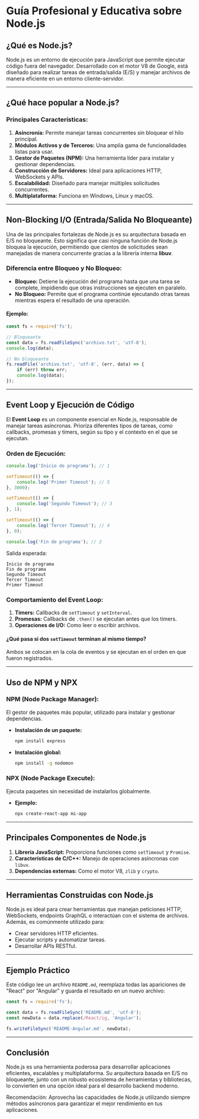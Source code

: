 # Guía Profesional y Educativa sobre Node.js

## ¿Qué es Node.js?
Node.js es un entorno de ejecución para JavaScript que permite ejecutar código fuera del navegador. Desarrollado con el motor V8 de Google, está diseñado para realizar tareas de entrada/salida (E/S) y manejar archivos de manera eficiente en un entorno cliente-servidor.

---

## ¿Qué hace popular a Node.js?

### Principales Características:
1. **Asincronía:** Permite manejar tareas concurrentes sin bloquear el hilo principal.
2. **Módulos Activos y de Terceros:** Una amplia gama de funcionalidades listas para usar.
3. **Gestor de Paquetes (NPM):** Una herramienta líder para instalar y gestionar dependencias.
4. **Construcción de Servidores:** Ideal para aplicaciones HTTP, WebSockets y APIs.
5. **Escalabilidad:** Diseñado para manejar múltiples solicitudes concurrentes.
6. **Multiplataforma:** Funciona en Windows, Linux y macOS.

---

## Non-Blocking I/O (Entrada/Salida No Bloqueante)
Una de las principales fortalezas de Node.js es su arquitectura basada en E/S no bloqueante. Esto significa que casi ninguna función de Node.js bloquea la ejecución, permitiendo que cientos de solicitudes sean manejadas de manera concurrente gracias a la librería interna **libuv**.

### Diferencia entre Bloqueo y No Bloqueo:
- **Bloqueo:** Detiene la ejecución del programa hasta que una tarea se complete, impidiendo que otras instrucciones se ejecuten en paralelo.
- **No Bloqueo:** Permite que el programa continúe ejecutando otras tareas mientras espera el resultado de una operación.

#### Ejemplo:
```javascript
const fs = require('fs');

// Bloqueante
const data = fs.readFileSync('archivo.txt', 'utf-8');
console.log(data);

// No bloqueante
fs.readFile('archivo.txt', 'utf-8', (err, data) => {
    if (err) throw err;
    console.log(data);
});
```

---

## Event Loop y Ejecución de Código
El **Event Loop** es un componente esencial en Node.js, responsable de manejar tareas asíncronas. Prioriza diferentes tipos de tareas, como callbacks, promesas y timers, según su tipo y el contexto en el que se ejecutan.

### Orden de Ejecución:
```javascript
console.log('Inicio de programa'); // 1

setTimeout(() => {
    console.log('Primer Timeout'); // 5
}, 3000);

setTimeout(() => {
    console.log('Segundo Timeout'); // 3
}, 1);

setTimeout(() => {
    console.log('Tercer Timeout'); // 4
}, 0);

console.log('Fin de programa'); // 2
```

Salida esperada:
```
Inicio de programa
Fin de programa
Segundo Timeout
Tercer Timeout
Primer Timeout
```

### Comportamiento del Event Loop:
1. **Timers:** Callbacks de `setTimeout` y `setInterval`.
2. **Promesas:** Callbacks de `.then()` se ejecutan antes que los timers.
3. **Operaciones de I/O:** Como leer o escribir archivos.

#### ¿Qué pasa si dos `setTimeout` terminan al mismo tiempo?
Ambos se colocan en la cola de eventos y se ejecutan en el orden en que fueron registrados.

---

## Uso de NPM y NPX
### NPM (Node Package Manager):
El gestor de paquetes más popular, utilizado para instalar y gestionar dependencias.

- **Instalación de un paquete:**
  ```bash
  npm install express
  ```

- **Instalación global:**
  ```bash
  npm install -g nodemon
  ```

### NPX (Node Package Execute):
Ejecuta paquetes sin necesidad de instalarlos globalmente.

- **Ejemplo:**
  ```bash
  npx create-react-app mi-app
  ```

---

## Principales Componentes de Node.js
1. **Librería JavaScript:** Proporciona funciones como `setTimeout` y `Promise`.
2. **Características de C/C++:** Manejo de operaciones asíncronas con `libuv`.
3. **Dependencias externas:** Como el motor V8, `zlib` y `crypto`.

---

## Herramientas Construidas con Node.js
Node.js es ideal para crear herramientas que manejan peticiones HTTP, WebSockets, endpoints GraphQL o interactúan con el sistema de archivos. Además, es comúnmente utilizado para:

- Crear servidores HTTP eficientes.
- Ejecutar scripts y automatizar tareas.
- Desarrollar APIs RESTful.

---

## Ejemplo Práctico
Este código lee un archivo `README.md`, reemplaza todas las apariciones de "React" por "Angular" y guarda el resultado en un nuevo archivo:

```javascript
const fs = require('fs');

const data = fs.readFileSync('README.md', 'utf-8');
const newData = data.replace(/React/ig, 'Angular');

fs.writeFileSync('README-Angular.md', newData);
```

---

## Conclusión
Node.js es una herramienta poderosa para desarrollar aplicaciones eficientes, escalables y multiplataforma. Su arquitectura basada en E/S no bloqueante, junto con un robusto ecosistema de herramientas y bibliotecas, lo convierten en una opción ideal para el desarrollo backend moderno.

Recomendación: Aprovecha las capacidades de Node.js utilizando siempre métodos asíncronos para garantizar el mejor rendimiento en tus aplicaciones.


 
